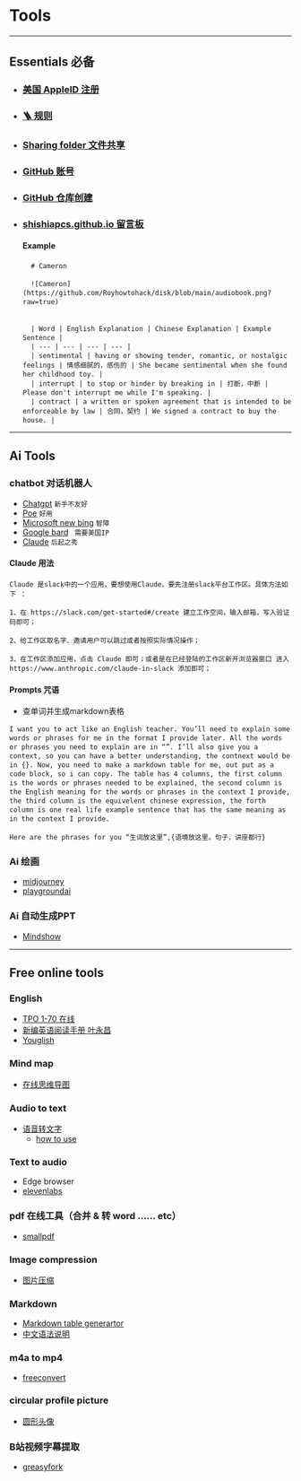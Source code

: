 # Tools 
---
## Essentials 必备

* ### [美国 AppleID 注册](https://www.youtube.com/watch?v=Y51VMx4NOfk)
* ### [🪜 规则](https://johnshall.github.io/Shadowrocket-ADBlock-Rules-Forever/#%E5%9B%BD%E5%86%85%E5%A4%96%E5%88%92%E5%88%86)
* ### [Sharing folder 文件共享](_posts/2023-03-20-Connecting-to-CS_Sharing.md) 
* ### [GitHub 账号](https://www.bilibili.com/video/BV19c411p7En/?vd_source=84a986f8292e7cdf31541219b6c7844c)
* ### [GitHub 仓库创建](https://www.bilibili.com/video/BV1624y1F7qi/?vd_source=84a986f8292e7cdf31541219b6c7844c)
* ### [shishiapcs.github.io 留言板](https://www.bilibili.com/video/BV1XM41157xV/?vd_source=84a986f8292e7cdf31541219b6c7844c) 

    #### Example

        # Cameron

        ![Cameron](https://github.com/Royhowtohack/disk/blob/main/audiobook.png?raw=true)

        
        | Word | English Explanation | Chinese Explanation | Example Sentence |
        | --- | --- | --- | --- |
        | sentimental | having or showing tender, romantic, or nostalgic feelings | 情感细腻的，感伤的 | She became sentimental when she found her childhood toy. |
        | interrupt | to stop or hinder by breaking in | 打断，中断 | Please don't interrupt me while I'm speaking. |
        | contract | a written or spoken agreement that is intended to be enforceable by law | 合同，契约 | We signed a contract to buy the house. | 
        

----

## Ai Tools

### chatbot 对话机器人

* [Chatgpt](https://chat.openai.com) ```新手不友好```
* [Poe](https://poe.com/) ```好用```
* [Microsoft new bing](https://www.bing.com/new) ```智障```
* [Google bard](https://bard.google.com/)  ``` 需要美国IP```
* [Claude](https://slack.com/get-started#/create) ```后起之秀```

#### Claude 用法

```
Claude 是slack中的一个应用，要想使用Claude，要先注册slack平台工作区。具体方法如下 ：

1、在 https://slack.com/get-started#/create 建立工作空间，输入邮箱，写入验证码即可；

2、给工作区取名字、邀请用户可以跳过或者按照实际情况操作；

3、在工作区添加应用，点击 Claude 即可；或者是在已经登陆的工作区新开浏览器窗口 进入 https://www.anthropic.com/claude-in-slack 添加即可；
```

#### Prompts 咒语

* 查单词并生成markdown表格

```
I want you to act like an English teacher. You’ll need to explain some words or phrases for me in the format I provide later. All the words or phrases you need to explain are in “”. I’ll also give you a context, so you can have a better understanding, the contnext would be in {}. Now, you need to make a markdown table for me, out put as a code block, so i can copy. The table has 4 columns, the first column is the words or phrases needed to be explained, the second column is the English meaning for the words or phrases in the context I provide, the third column is the equivelent chinese expression, the forth column is one real life example sentence that has the same meaning as in the context I provide. 

Here are the phrases for you “生词放这里”,{语境放这里。句子，讲座都行} 
```

### Ai 绘画

* [midjourney](https://www.midjourney.com/home/?callbackUrl=%2Fapp%2F) 
* [playgroundai](https://playgroundai.com)

### Ai 自动生成PPT

* [Mindshow](https://www.mindshow.fun/#/login?inviteCode=6515025)

---

## Free online tools 

### English 

* [TPO 1-70 在线](https://smarter.igo1996.com/tf-part-index)
* [新编英语阅读手册 叶永昌](http://xiaolai.co/books/f79b2a287ab8547ec641a4960ea1ff62/index.html) 
* [Youglish](https://youglish.com/)
 
### Mind map

* [在线思维导图](https://app.mindmup.com/)

### Audio to text

* [语音转文字](https://editor.flixier.com/tools/all-tools)
    - [how to use](_posts/2023-03-20-free-online-transcribe.md)         

### Text to audio 

* Edge browser 
* [elevenlabs](https://beta.elevenlabs.io/speech-synthesis)

### pdf 在线工具（合并 & 转 word …… etc） 

* [smallpdf](https://smallpdf.com/)

### Image compression 

* [图片压缩](https://compressjpeg.com/)

### Markdown

* [Markdown table generartor ](https://www.tablesgenerator.com/markdown_tables)
* [中文语法说明](https://shd101wyy.github.io/markdown-preview-enhanced/#/zh-cn/markdown-basics)

### m4a to mp4 

* [freeconvert](https://www.freeconvert.com/m4a-to-mp4)

### circular profile picture

* [圆形头像](https://profilepicturemaker.com/#quotemaker)

### B站视频字幕提取

* [greasyfork](https://www.bilibili.com/video/BV1L3411J7Yc/?vd_source=84a986f8292e7cdf31541219b6c7844c)



